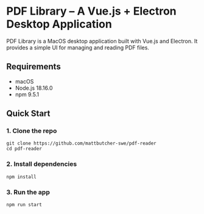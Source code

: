 # PDF Library – A Vue.js + Electron Desktop Application

PDF Library is a MacOS desktop application built with Vue.js and Electron. It provides a simple UI for managing and reading PDF files.

## Requirements

- macOS
- Node.js 18.16.0
- npm 9.5.1

## Quick Start

### 1. Clone the repo
```
git clone https://github.com/mattbutcher-swe/pdf-reader
cd pdf-reader
```

### 2. Install dependencies
```
npm install
```

### 3. Run the app
```
npm run start
```


